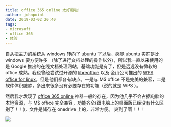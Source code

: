 ```yaml
---
title: office 365 online 太好用啦!
author: johnpoint
date: 2019-03-02 20:40
tags:
- microsoft
- office 365
- 体验
---
```


自从把主力的系统从 windows 转向了 ubuntu 了以后，感觉 ubuntu 实在是比 windows 要方便许多 （除了进行文档处理的操作以外）<!--more-->，所以我一直以来使用的是 Google 推出的在线文档处理网站，基础功能是有了，但是远远没有微软的 office 成熟。我也曾经尝试过开源的 [libreoffice](https://www.libreoffice.org/get-help/install-howto/linux/) 以及 金山公司推出的 [WPS office for linux](https://www.wps.com/en-US/office/linux)。但是他们都各有缺点。一是与 M$ office 不是完美的兼容，二是软件体积臃肿，多出来很多没有必要存在的功能（说的就是 WPS ）。

然后我才发现了 [office 365 online](https://www.office.com/) 神器一般的存在，因为他几乎不会占据电脑的本地资源，与 M$ office 完全兼容，功能齐全(跟电脑上的桌面版已经没有什么区别了！！)，文件是储存在 onedrive 上的，非常方便。 爽到了啊！！！

![](https://cdn.lvcshu.info/img/20190301001.png)

